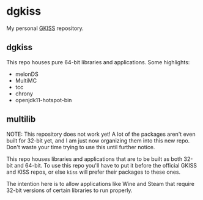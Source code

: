 # dgkiss

My personal [GKISS](https://github.com/gkisslinux/grepo) repository.

## dgkiss

This repo houses pure 64-bit libraries and applications. Some highlights:

- melonDS
- MultiMC
- tcc
- chrony
- openjdk11-hotspot-bin

## multilib

NOTE: This repository does not work yet! A lot of the packages aren't even built
for 32-bit yet, and I am just now organizing them into this new repo. Don't
waste your time trying to use this until further notice.

This repo houses libraries and applications that are to be built as both 32-bit
and 64-bit. To use this repo you'll have to put it before the official GKISS
and KISS repos, or else `kiss` will prefer their packages to these ones.

The intention here is to allow applications like Wine and Steam that require
32-bit versions of certain libraries to run properly.
